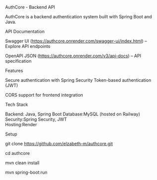 AuthCore - Backend API  

AuthCore is a backend authentication system built with  Spring Boot and Java.

API Documentation  

Swagger UI
(https://authcore.onrender.com/swagger-ui/index.html) – Explore API endpoints  

OpenAPI JSON (https://authcore.onrender.com/v3/api-docs) – API specification 

Features

Secure authentication with Spring Security
Token-based authentication (JWT) 

CORS support for frontend integration  

Tech Stack  

Backend: Java, Spring Boot
Database:MySQL (hosted on Railway)  
Security:Spring Security, JWT  
Hosting:Render  

Setup  

git clone https://github.com/elzabeth-m/authcore.git

cd authcore

mvn clean install

mvn spring-boot:run
